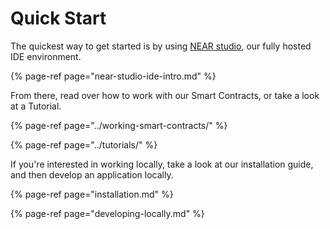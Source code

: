 # Quick Start

The quickest way to get started is by using [NEAR studio](near-studio-ide-intro.md), our fully hosted IDE environment.

{% page-ref page="near-studio-ide-intro.md" %}

From there, read over how to work with our Smart Contracts, or take a look at a Tutorial.

{% page-ref page="../working-smart-contracts/" %}

{% page-ref page="../tutorials/" %}

If you're interested in working locally, take a look at our installation guide, and then develop an application locally.

{% page-ref page="installation.md" %}

{% page-ref page="developing-locally.md" %}

